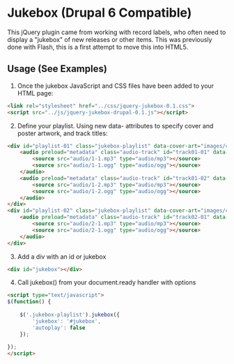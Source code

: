 # Jukebox (Drupal 6 Compatible) #

This jQuery plugin came from working with record labels, who often need to display a "jukebox" of new releases or other items. This was previously done with Flash, this is a first attempt to move this into HTML5.

## Usage (See Examples)

1. Once the jukebox JavaScript and CSS files have been added to your HTML page:

```html
<link rel="stylesheet" href="../css/jquery-jukebox-0.1.css">
<script src="../js/jquery-jukebox-drupal-0.1.js"></script>
```

2. Define your playlist. Using new data- attributes to specify cover and poster artwork, and track titles:

```html
<div id="playlist-01" class="jukebox-playlist" data-cover-art="images/covers/playlist-01.jpg" data-poster-art="images/posters/playlist-01.jpg">
	<audio preload="metadata" class="audio-track" id="track01-01" data-track-title="Track 01">
		<source src="audio/1-1.mp3" type="audio/mp3"></source>
		<source src="audio/1-1.ogg" type="audio/ogg"></source>
	</audio>
	<audio preload="metadata" class="audio-track" id="track01-02" data-track-title="Track 02">
		<source src="audio/1-2.mp3" type="audio/mp3"></source>
		<source src="audio/1-2.ogg" type="audio/ogg"></source>
	</audio>
</div>
<div id="playlist-02" class="jukebox-playlist" data-cover-art="images/covers/playlist-02.jpg" data-poster-art="images/posters/playlist-02.jpg">
	<audio preload="metadata" class="audio-track" id="track02-01" data-track-title="Track 01">
		<source src="audio/2-1.mp3" type="audio/mp3"></source>
		<source src="audio/2-1.ogg" type="audio/ogg"></source>
	</audio>
</div>
```

3. Add a div with an id or jukebox

```html
<div id="jukebox"></div>
```
4. Call jukebox() from your document.ready handler with options


```html
<script type="text/javascript">
$(function() {
	
	$('.jukebox-playlist').jukebox({
		'jukebox': '#jukebox',
		'autoplay': false
	});
	
});
</script>
```